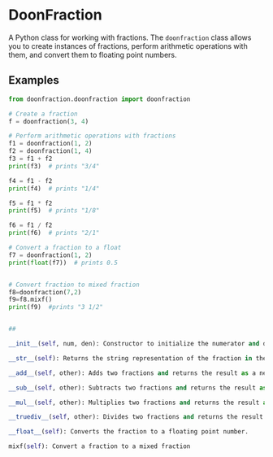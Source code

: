 # DoonFraction

A Python class for working with fractions. The `doonfraction` class allows you to create instances of fractions, perform arithmetic operations with them, and convert them to floating point numbers.

## Examples

```python
from doonfraction.doonfraction import doonfraction

# Create a fraction
f = doonfraction(3, 4)

# Perform arithmetic operations with fractions
f1 = doonfraction(1, 2)
f2 = doonfraction(1, 4)
f3 = f1 + f2
print(f3)  # prints "3/4"

f4 = f1 - f2
print(f4)  # prints "1/4"

f5 = f1 * f2
print(f5)  # prints "1/8"

f6 = f1 / f2
print(f6)  # prints "2/1"

# Convert a fraction to a float
f7 = doonfraction(1, 2)
print(float(f7))  # prints 0.5


# Convert fraction to mixed fraction
f8=doonfraction(7,2)
f9=f8.mixf()
print(f9)  #prints "3 1/2"


## 

__init__(self, num, den): Constructor to initialize the numerator and denominator.

__str__(self): Returns the string representation of the fraction in the form of "numerator/denominator".

__add__(self, other): Adds two fractions and returns the result as a new doonfraction instance.

__sub__(self, other): Subtracts two fractions and returns the result as a new doonfraction instance.

__mul__(self, other): Multiplies two fractions and returns the result as a new doonfraction instance.

__truediv__(self, other): Divides two fractions and returns the result as a new doonfraction instance.

__float__(self): Converts the fraction to a floating point number.

mixf(self): Convert a fraction to a mixed fraction

